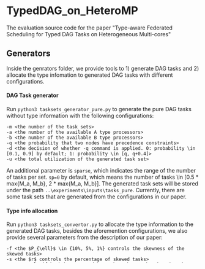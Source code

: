 # TypedDAG_on_HeteroMP
The evaluation source code for the paper "Type-aware Federated Scheduling for Typed DAG Tasks on Heterogeneous Multi-cores"
<br />
## Generators
Inside the genrators folder, we provide tools to 1) generate DAG tasks and 2) allocate the type infomation to generated DAG tasks with different configurations.
#### DAG Task generator
Run `python3 tasksets_generator_pure.py` to generate the pure DAG tasks without type information with the following configurations:
```
-m <the number of the task sets>
-a <the number of the available A type processors>
-b <the number of the available B type processors>
-q <the probability that two nodes have precedence constraints>
-d <the decision of whether -q command is applied. 0: probability \in [0.1, 0.9] by default; 1: probability \in [q, q+0.4]>
-u <the total utilization of the generated task set>
```
An additional parameter is `sparse`, which indicates the range of the number of tasks per set. 
`sp=0` by default, which means the number of tasks \in [0.5 * max{M_a, M_b}, 2 * max{M_a, M_b}].
The generated task sets will be stored under the path `..\experiments\inputs\tasks_pure`.
Currently, there are some task sets that are generated from the configurations in our paper.
<br />
#### Type info allocation
Run `python3 tasksets_convertor.py` to allocate the type information to the generated DAG tasks, besides the aforemention configurations, we also provide several parameters from the description of our paper:
```
-f <the $P_{\ell}$ \in {10%, 5%, 1%} controls the skewness of the skewed tasks>
-s <the $r$ controls the percentage of skewed tasks>
-o <controls if both heavy_a and heavy_b tasks can be skewed tasks with the same possibility or based on the ratio of M_a/M_b. The default `0` means the possibilities are the same regardless of the ration of M_a/M_b>
```
The generated task sets will be stored under the path `..\experiments\inputs\tasks_new`.
<br />

## Algorithms
Inside the `algorithms` folder, the file `sched_ded.py` contains all these algorithms for schedulability test, including:
- `improved_federated_new`: The improved type-aware federated scheduling algorithm proposed in this paper (Sec. 7).
- `greedy_federated`: The greedy type-aware federated scheduling algorithm proposed in this paper (Sec. 5.2).
- `han`: federated scheduling algorithms proposed by Han et al. in [^1], both `EMU` mode and `Greedy` mode are implemented.

## Experiments
In the `experiments` folder, we provide the tools to operate the schedulability tests with different approaches. 
The results will be stored in the folder `outputs/results`. Currently, there are some results based on our paper's configurations.
In addition, we provide two scripts to draw the figures according to the obtained results

## Figures
These two figures in the folder `figures` are the results in our paper.

## References
[^1]: M. Han, T. Zhang, Y. Lin, and Q. Deng. Federated scheduling for typed DAG tasks scheduling analysis on heterogeneous multi-cores. J. Syst. Archit., 112:101870, 2021.
